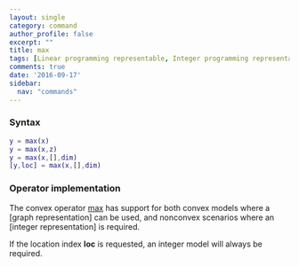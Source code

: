 ```yaml
---
layout: single
category: command
author_profile: false
excerpt: ""
title: max
tags: [Linear programming representable, Integer programming representable]
comments: true
date: '2016-09-17'
sidebar:
  nav: "commands"
---
```


### Syntax

````matlab
y = max(x)
y = max(x,z)
y = max(x,[],dim)
[y,loc] = max(x,[],dim)
````

### Operator implementation

The convex operator [max](/command/max) has support for both convex models where a [graph representation] can be used, and nonconvex scenarios where an [integer representation] is required.

If the location index **loc** is requested, an integer model will always be required.

